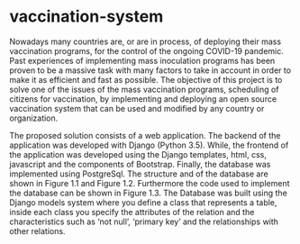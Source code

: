 # vaccination-system
Nowadays many countries are, or are in process, of deploying their mass vaccination programs, for the control of the ongoing COVID-19 pandemic. Past experiences of implementing mass inoculation programs has been proven to be a massive task with many factors to take in account in order to make it as efficient and fast as possible.
The objective of this project is to solve one of the issues of the mass vaccination programs, scheduling of citizens for vaccination, by implementing and deploying an open source vaccination system that can be used and modified by any country or organization.

The proposed solution consists of a web application. The backend of the application was developed with Django (Python 3.5). While, the frontend of the application was developed using the Django templates, html, css, javascript and the components of Bootstrap. Finally, the database was implemented using PostgreSql. The structure and of the database are shown in Figure 1.1 and Figure 1.2. Furthermore the code used to implement the database can be shown in Figure 1.3. The Database was built using the Django models system where you define a class that represents a table, inside each class you specify the attributes of the relation and the characteristics such as ‘not null’, ‘primary key’ and the relationships with other relations.

